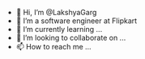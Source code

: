 - 👋 Hi, I’m @LakshyaGarg
- 👀 I’m a software engineer at Flipkart
- 🌱 I’m currently learning ...
- 💞️ I’m looking to collaborate on ...
- 📫 How to reach me ...

<!---
LakshyaGarg/LakshyaGarg is a ✨ special ✨ repository because its `README.md` (this file) appears on your GitHub profile.
You can click the Preview link to take a look at your changes.
--->
